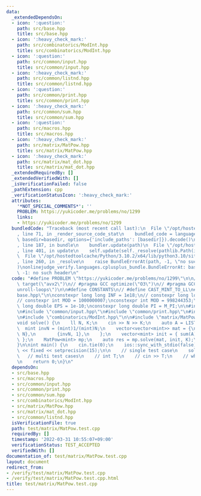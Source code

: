 ```yaml
---
data:
  _extendedDependsOn:
  - icon: ':question:'
    path: src/base.hpp
    title: src/base.hpp
  - icon: ':heavy_check_mark:'
    path: src/combinatorics/ModInt.hpp
    title: src/combinatorics/ModInt.hpp
  - icon: ':question:'
    path: src/common/input.hpp
    title: src/common/input.hpp
  - icon: ':heavy_check_mark:'
    path: src/common/listnd.hpp
    title: src/common/listnd.hpp
  - icon: ':question:'
    path: src/common/print.hpp
    title: src/common/print.hpp
  - icon: ':heavy_check_mark:'
    path: src/common/sum.hpp
    title: src/common/sum.hpp
  - icon: ':question:'
    path: src/macros.hpp
    title: src/macros.hpp
  - icon: ':heavy_check_mark:'
    path: src/matrix/MatPow.hpp
    title: src/matrix/MatPow.hpp
  - icon: ':heavy_check_mark:'
    path: src/matrix/mat_dot.hpp
    title: src/matrix/mat_dot.hpp
  _extendedRequiredBy: []
  _extendedVerifiedWith: []
  _isVerificationFailed: false
  _pathExtension: cpp
  _verificationStatusIcon: ':heavy_check_mark:'
  attributes:
    '*NOT_SPECIAL_COMMENTS*': ''
    PROBLEM: https://yukicoder.me/problems/no/1299
    links:
    - https://yukicoder.me/problems/no/1299
  bundledCode: "Traceback (most recent call last):\n  File \"/opt/hostedtoolcache/Python/3.10.2/x64/lib/python3.10/site-packages/onlinejudge_verify/documentation/build.py\"\
    , line 71, in _render_source_code_stat\n    bundled_code = language.bundle(stat.path,\
    \ basedir=basedir, options={'include_paths': [basedir]}).decode()\n  File \"/opt/hostedtoolcache/Python/3.10.2/x64/lib/python3.10/site-packages/onlinejudge_verify/languages/cplusplus.py\"\
    , line 187, in bundle\n    bundler.update(path)\n  File \"/opt/hostedtoolcache/Python/3.10.2/x64/lib/python3.10/site-packages/onlinejudge_verify/languages/cplusplus_bundle.py\"\
    , line 401, in update\n    self.update(self._resolve(pathlib.Path(included), included_from=path))\n\
    \  File \"/opt/hostedtoolcache/Python/3.10.2/x64/lib/python3.10/site-packages/onlinejudge_verify/languages/cplusplus_bundle.py\"\
    , line 260, in _resolve\n    raise BundleErrorAt(path, -1, \"no such header\"\
    )\nonlinejudge_verify.languages.cplusplus_bundle.BundleErrorAt: base.hpp: line\
    \ -1: no such header\n"
  code: "#define PROBLEM \"https://yukicoder.me/problems/no/1299\"\n\n// #pragma GCC\
    \ target(\"avx2\")\n// #pragma GCC optimize(\"O3\")\n// #pragma GCC optimize(\"\
    unroll-loops\")\n\n#define CONSTANTS\n// #define CAST_MINT_TO_LL\n#include \"\
    base.hpp\"\n\nconstexpr long long INF = 1e18;\n// constexpr long long INF = LONG_LONG_MAX;\n\
    // constexpr int MOD = 1000000007;\nconstexpr int MOD = 998244353;\nconstexpr\
    \ long double EPS = 1e-10;\nconstexpr long double PI = M_PI;\n\n#include \"macros.hpp\"\
    \n#include \"common/input.hpp\"\n#include \"common/print.hpp\"\n#include \"common/sum.hpp\"\
    \n#include \"combinatorics/ModInt.hpp\"\n\n#include \"matrix/MatPow.hpp\"\n\n\
    void solve() {\n    ll N, K;\n    cin >> N >> K;\n    auto A = LIST(N);\n\n  \
    \  mint invN = (mint)1/(mint)N;\n    vector<vector<mint>> mat = {\n        {1,\
    \ N},\n        {invN, 1},\n    };\n    vector<mint> init = { sum(A), (mint)sum(A)*invN\
    \ };\n    MatPow<mint> mp;\n    auto res = mp.solve(mat, init, K);\n    print(res[0]);\n\
    }\n\nint main() {\n    cin.tie(0);\n    ios::sync_with_stdio(false);\n    cout\
    \ << fixed << setprecision(15);\n\n    // single test case\n    solve();\n\n \
    \   // multi test cases\n    // int T;\n    // cin >> T;\n    // while (T--) solve();\n\
    \n    return 0;\n}\n"
  dependsOn:
  - src/base.hpp
  - src/macros.hpp
  - src/common/input.hpp
  - src/common/print.hpp
  - src/common/sum.hpp
  - src/combinatorics/ModInt.hpp
  - src/matrix/MatPow.hpp
  - src/matrix/mat_dot.hpp
  - src/common/listnd.hpp
  isVerificationFile: true
  path: test/matrix/MatPow.test.cpp
  requiredBy: []
  timestamp: '2022-03-31 10:55:07+09:00'
  verificationStatus: TEST_ACCEPTED
  verifiedWith: []
documentation_of: test/matrix/MatPow.test.cpp
layout: document
redirect_from:
- /verify/test/matrix/MatPow.test.cpp
- /verify/test/matrix/MatPow.test.cpp.html
title: test/matrix/MatPow.test.cpp
---
```

